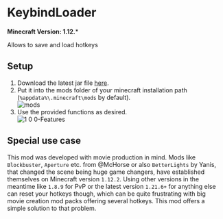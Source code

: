 # KeybindLoader

**Minecraft Version: 1.12.***

Allows to save and load hotkeys

## Setup

1. Download the latest jar file [here](https://github.com/ItsLeMax/KeybindLoader/releases/latest).
2. Put it into the mods folder of your minecraft installation path (`%appdata%\.minecraft\mods` by default).\
   ![mods](https://github.com/user-attachments/assets/1767f46e-a303-4c1b-ac4a-f8c48f7e1c21)
3. Use the provided functions as desired.\
   ![1 0 0-Features](https://github.com/user-attachments/assets/5e971459-d1b9-4030-a76b-04f2cdf5efa5)

## Special use case

This mod was developed with movie production in mind. Mods like `Blockbuster`, `Aperture` etc. from @McHorse or also
`BetterLights` by Yanis, that changed the scene being huge game changers, have established themselves on Minecraft
version `1.12.2`. Using other versions in the meantime like `1.8.9` for PvP or the latest version `1.21.6+` for anything
else can reset your hotkeys though, which can be quite frustrating with big movie creation mod packs offering several
hotkeys. This mod offers a simple solution to that problem.